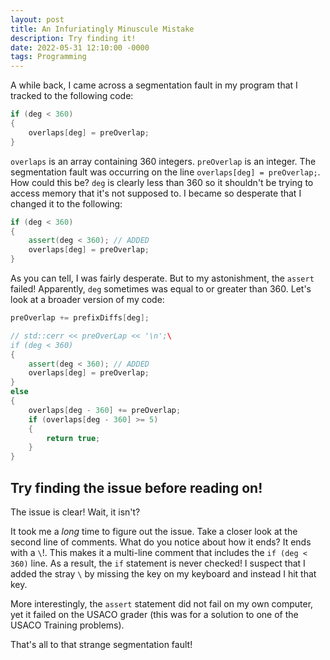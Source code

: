 ```yaml
---
layout: post
title: An Infuriatingly Minuscule Mistake
description: Try finding it!
date: 2022-05-31 12:10:00 -0000
tags: Programming
---
```


A while back, I came across a segmentation fault in my program that I tracked to the following code:

```cpp
if (deg < 360)
{
    overlaps[deg] = preOverlap;
}
```

`overlaps` is an array containing $360$ integers. `preOverlap` is an integer. The segmentation fault was occurring on the line `overlaps[deg] = preOverlap;`. How could this be? `deg` is clearly less than $360$ so it shouldn't be trying to access memory that it's not supposed to. I became so desperate that I changed it to the following:


```cpp
if (deg < 360)
{
    assert(deg < 360); // ADDED
    overlaps[deg] = preOverlap;
}
```

As you can tell, I was fairly desperate. But to my astonishment, the `assert` failed! Apparently, `deg` sometimes was equal to or greater than $360$. Let's look at a broader version of my code:

```cpp
preOverlap += prefixDiffs[deg];

// std::cerr << preOverLap << '\n';\
if (deg < 360)
{
    assert(deg < 360); // ADDED
    overlaps[deg] = preOverlap;
}
else 
{
    overlaps[deg - 360] += preOverlap;
    if (overlaps[deg - 360] >= 5)
    {
        return true;
    }
}
```

**Try finding the issue before reading on!**
---

The issue is clear! Wait, it isn't? 

It took me a *long* time to figure out the issue. Take a closer look at the second line of comments. What do you notice about how it ends? It ends with a `\`!. This makes it a multi-line comment that includes the `if (deg < 360)` line. As a result, the `if` statement is never checked! I suspect that I added the stray `\` by missing the <enter> key on my keyboard and instead I hit that key.

More interestingly, the `assert` statement did not fail on my own computer, yet it failed on the USACO grader (this was for a solution to one of the USACO Training problems). 

That's all to that strange segmentation fault! 
